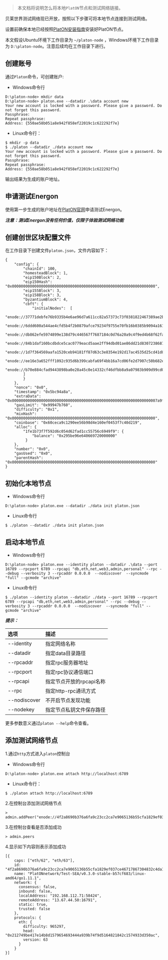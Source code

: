 
> 本文档将说明怎么将本地`PlatON`节点和测试网络链接。

贝莱世界测试网络现已开放，按照以下步骤可将本地节点连接到测试网络。

设置前确保本地已经按照[PlatON安装指南]([Chinese-Simplified]%20安装指南)安装好PlatON节点。

本文假设Ubuntu环境下工作目录为 `~/platon-node` ，Windows环境下工作目录为 `D:\platon-node`。注意后续均在工作目录下进行。

## 创建账号

通过`Platon`命令，可创建账户:

- Windows命令行

```
D:\platon-node> mkdir data
D:\platon-node> platon.exe --datadir .\data account new
Your new account is locked with a password. Please give a password. Do not forget this password.
Passphrase:
Repeat passphrase:
Address: {550ae58b051a8e942f858ef22019c1c622292f7e}
```

- Linux命令行：

```
$ mkdir -p data
$ ./platon --datadir ./data account new
Your new account is locked with a password. Please give a password. Do not forget this password.
Passphrase:
Repeat passphrase:
Address: {550ae58b051a8e942f858ef22019c1c622292f7e}
```

输出结果为生成的账户地址。

## 申请测试Energon

使用第一步生成的账户地址在[PlatON官网](https://developer.platon.network/#/energon?lang=zh)申请测试Energon。

***注意：测试Energon没有任何价值，仅限于体验测试网络功能***

## 创建创世区块配置文件

在工作目录下创建文件`platon.json`，文件内容如下：

```
{
	"config": {
		"chainId": 100,
		"homesteadBlock": 1,
		"eip150Block": 2,
		"eip150Hash": "0x0000000000000000000000000000000000000000000000000000000000000000",
		"eip155Block": 3,
		"eip158Block": 3,
		"byzantiumBlock": 4,
		"cbft": {
			"initialNodes":  [
			   "enode://37771debfe76b9335b4e6ae96d7a611cc82a57373c73f0381822467389ae2b521325b755aacc71a66f26821bb83e231e0a87ed0e92d3e1a97af5963eb87063bd@3.0.225.115:16790",
			   "enode://6ddd600a544ae4cfd5b4f2b0879afce79234f9755e70fb16b0385b9094a161e328a20074044dcc7b80ea50b5929ad38417c7e3e2d550686250ed40f4f98f3dee@3.0.225.115:16791",
			   "enode://db862efe5974899e138d79c446567f7687184c0d76a20a9c4f9ed4b68f62fa15ae6a1adfd70cd57b870ef969f4fe7ef4225ecf64de3732389523dee87ed177e2@35.156.19.166:16790",
			   "enode://84b1daf160bcdbdce5cac0779eacd5aae2ff94dbd01ae86dd21d8307238687a78a5bcf9e446779fe3bffd206e24f43da5905a5fa4b80786beb6bea44447a9755@35.156.19.166:16791",
               "enode://1d7f364569aafa1520ceb94181ff87d63c3e8354e192d17ac4535d25cd41d857fa3fc7f388648bf092cebf5839cf93ac97e2e04d886cd31b858bb274f44da506@54.250.159.27:16790",
			   "enode://ee16e3a652fff1092c935d6b399cabfa69f4bb16a7cd06fe2d7907c50b682efcd76635dcbe5c6281943657478e897a8ed03c5577d3f817c15c8eb9eeb50bd215@54.67.96.43:16790",
		       "enode://b70e884cfad9443898ba0e28a45c0e14332cf46dfbb8a9a07983b909d99cd0586af2cc5ff579b4352170e42320a254cb57b84eb97d7be86a1bd48a058683033b@54.67.96.43:16791"
        ]
		}
	},
	"nonce": "0x0",
	"timestamp": "0x5bc94a8a",
	"extraData": "0x00000000000000000000000000000000000000000000000000000000000000007a9ff113afc63a33d11de571a679f914983a085d1e08972dcb449a02319c1661b931b1962bce02dfc6583885512702952b57bba0e307d4ad66668c5fc48a45dfeed85a7e41f0bdee047063066eae02910000000000000000000000000000000000000000000000000000000000000000000000000000000000000000000000000000000000000000000000000000000000",
	"gasLimit": "0x99947b760",
	"difficulty": "0x1",
	"mixHash": "0x0000000000000000000000000000000000000000000000000000000000000000",
	"coinbase": "0x60ceca9c1290ee56b98d4e160ef0453f7c40d219",
	"alloc": {
		"1fe1b73f7f592d6c054d62fad1cc55756c6949f9": {
			"balance": "0x295be96e640669720000000"
		 }
	},
	"number": "0x0",
	"gasUsed": "0x0",
	"parentHash": "0x0000000000000000000000000000000000000000000000000000000000000000"
}
```

## 初始化本地节点

- Windows命令行
```
D:\platon-node> platon.exe --datadir ./data init platon.json
```

- Linux命令行
```
$ ./platon --datadir ./data init platon.json
```

## 启动本地节点
- Windows命令行
```
D:\platon-node> platon.exe --identity platon --datadir .\data --port 16789 --rpcport 6789 --rpcapi "db,eth,net,web3,admin,personal" --rpc --debug --verbosity 3 --rpcaddr 0.0.0.0  --nodiscover  --syncmode "full" --gcmode "archive"
```

- Linux命令行
```
$ ./platon --identity platon --datadir ./data --port 16789 --rpcport 6789 --rpcapi "db,eth,net,web3,admin,personal" --rpc --debug --verbosity 3 --rpcaddr 0.0.0.0  --nodiscover  --syncmode "full" --gcmode "archive"
```

***提示：***

| 选项         | 描述                     |
|:------------ |:------------------------ |
| --identity   | 指定网络名称             |
| --datadir    | 指定data目录路径         |
| --rpcaddr    | 指定rpc服务器地址        |
| --rpcport    | 指定rpc协议通信端口      |
| --rpcapi     | 指定节点开放的rpcapi名称 |
| --rpc        | 指定http-rpc通讯方式     |
| --nodiscover | 不开启节点发现功能       |
| --nodekey    | 指定节点私钥文件保存路径 |

更多参数意义通过`platon --help`命令查看。

## 添加测试网络节点

1.通过`http`方式进入`platon`控制台

- Windows命令行
```
D:\platon-node> platon.exe attach http://localhost:6789
```

- Linux命令行：
```
$ ./platon attach http://localhost:6789
```

2.在控制台添加测试网络节点
```
> admin.addPeer("enode://4f2a8690b376a6fa9c23cc2ca7e9065136b55cfa1829ef037ce46717867304832c4da172e014354e96259fb4dec79f5f4c8da74bff8b03b1d86475d18143affc@13.67.44.50:16791")
```

3.在控制台查看是否添加成功
```
> admin.peers
```

4.显示如下内容则表示添加成功
```
[{
    caps: ["eth/62", "eth/63"],
    id: "4f2a8690b376a6fa9c23cc2ca7e9065136b55cfa1829ef037ce46717867304832c4da172e014354e96259fb4dec79f5f4c8da74bff8b03b1d86475d18143affc",
    name: "PlatONnetwork/Test-SEA/v0.3.0-stable-b57cf683/linux-amd64/go1.11.1",
    network: {
      consensus: false,
      inbound: false,
      localAddress: "192.168.112.71:58424",
      remoteAddress: "13.67.44.50:16791",
      static: true,
      trusted: false
    },
    protocols: {
      eth: {
        difficulty: 965297,
        head: "0x212749be417e14b8d1579654693444a939b74f9d5164821842c1574933d350ac",
        version: 63
      }
    }
}]
```

